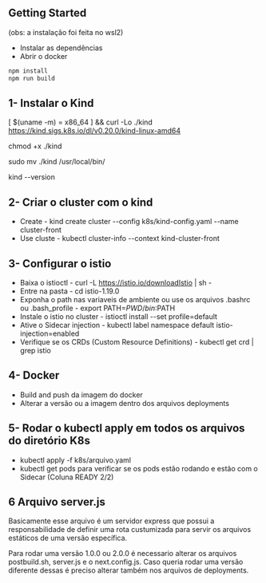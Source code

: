 ## Getting Started

(obs: a instalação foi feita no wsl2)

- Instalar as dependências
- Abrir o docker

```bash
npm install 
npm run build
```

## 1- Instalar o Kind

[ $(uname -m) = x86_64 ] && curl -Lo ./kind https://kind.sigs.k8s.io/dl/v0.20.0/kind-linux-amd64

chmod +x ./kind

sudo mv ./kind /usr/local/bin/

kind --version

## 2- Criar o cluster com o kind

- Create - kind create cluster --config k8s/kind-config.yaml --name cluster-front
- Use cluste - kubectl cluster-info --context kind-cluster-front


## 3- Configurar o istio

- Baixa o istioctl - curl -L https://istio.io/downloadIstio | sh -
- Entre na pasta - cd istio-1.19.0
- Exponha o path nas variaveis de ambiente ou use os arquivos .bashrc ou .bash_profile - export PATH=$PWD/bin:$PATH
- Instale o istio no cluster - istioctl install --set profile=default
- Ative o Sidecar injection - kubectl label namespace default istio-injection=enabled
- Verifique se os CRDs (Custom Resource Definitions) - kubectl get crd | grep istio

## 4- Docker

- Build and push da imagem do docker
- Alterar a versão ou a imagem dentro dos arquivos deployments

## 5- Rodar o kubectl apply em todos os arquivos do diretório K8s

- kubectl apply -f k8s/arquivo.yaml
- kubectl get pods para verificar se os pods estão rodando e estão com o Sidecar (Coluna READY 2/2)

## 6 Arquivo server.js

Basicamente esse arquivo é um servidor express que possui a responsabilidade de definir uma rota custumizada para servir os arquivos estáticos de uma versão específica.

Para rodar uma versão 1.0.0 ou 2.0.0 é necessario alterar os arquivos postbuild.sh, server.js e o next.config.js.
Caso queria rodar uma versão diferente dessas é preciso alterar também nos arquivos de deployments.